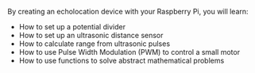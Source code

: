 By creating an echolocation device with your Raspberry Pi, you will learn:

- How to set up a potential divider
- How to set up an ultrasonic distance sensor
- How to calculate range from ultrasonic pulses
- How to use Pulse Width Modulation (PWM) to control a small motor
- How to use functions to solve abstract mathematical problems
